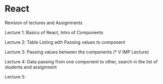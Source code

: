 # React
 Revision of lectures and Assignments

Lecture 1: Basics of React, Intro of Components

Lecture 2: Table Listing with Passing values to component 

Lecture 3: Passing values between the components (* V IMP Lecture)

Lecture 4: Data passing from one component to other, search in the list of students and assignment

Lecture 5: 

